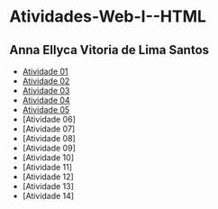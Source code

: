 # Atividades-Web-I--HTML
## Anna Ellyca Vitoria de Lima Santos 

- [Atividade 01]( https://annaellycavitoria.github.io/Atividade-01/)
- [Atividade 02](https://annaellycavitoria.github.io/Atividade-02/)
- [Atividade 03]( https://annaellycavitoria.github.io/Atividade-03/)
- [Atividade 04]( https://annaellycavitoria.github.io/Atividade-04/)
- [Atividade 05](https://annaellycavitoria.github.io/Atividade-05/)
- [Atividade 06]
- [Atividade 07]
- [Atividade 08]
- [Atividade 09]
- [Atividade 10]
- [Atividade 11]
- [Atividade 12]
- [Atividade 13]
- [Atividade 14]
